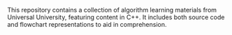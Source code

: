 This repository contains a collection of algorithm learning materials from Universal University, featuring content in C++. It includes both source code and flowchart representations to aid in comprehension.
